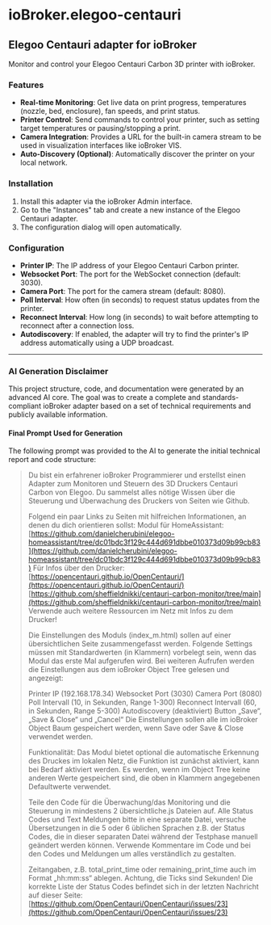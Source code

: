 # ioBroker.elegoo-centauri

## Elegoo Centauri adapter for ioBroker

Monitor and control your Elegoo Centauri Carbon 3D printer with ioBroker.

### Features
- **Real-time Monitoring**: Get live data on print progress, temperatures (nozzle, bed, enclosure), fan speeds, and print status.
- **Printer Control**: Send commands to control your printer, such as setting target temperatures or pausing/stopping a print.
- **Camera Integration**: Provides a URL for the built-in camera stream to be used in visualization interfaces like ioBroker VIS.
- **Auto-Discovery (Optional)**: Automatically discover the printer on your local network.

### Installation
1.  Install this adapter via the ioBroker Admin interface.
2.  Go to the "Instances" tab and create a new instance of the Elegoo Centauri adapter.
3.  The configuration dialog will open automatically.

### Configuration
- **Printer IP**: The IP address of your Elegoo Centauri Carbon printer.
- **Websocket Port**: The port for the WebSocket connection (default: 3030).
- **Camera Port**: The port for the camera stream (default: 8080).
- **Poll Interval**: How often (in seconds) to request status updates from the printer.
- **Reconnect Interval**: How long (in seconds) to wait before attempting to reconnect after a connection loss.
- **Autodiscovery**: If enabled, the adapter will try to find the printer's IP address automatically using a UDP broadcast.

---

### AI Generation Disclaimer

This project structure, code, and documentation were generated by an advanced AI core. The goal was to create a complete and standards-compliant ioBroker adapter based on a set of technical requirements and publicly available information.

#### Final Prompt Used for Generation

The following prompt was provided to the AI to generate the initial technical report and code structure:

> Du bist ein erfahrener ioBroker Programmierer und erstellst einen Adapter zum Monitoren und Steuern des 3D Druckers Centauri Carbon von Elegoo.
> Du sammelst alles nötige Wissen über die Steuerung und Überwachung des Druckers von Seiten wie Github.
>
> Folgend ein paar Links zu Seiten mit hilfreichen Informationen, an denen du dich orientieren sollst:
> Modul für HomeAssistant: [https://github.com/danielcherubini/elegoo-homeassistant/tree/dc01bdc3f129c444d691dbbe010373d09b99cb83](https://github.com/danielcherubini/elegoo-homeassistant/tree/dc01bdc3f129c444d691dbbe010373d09b99cb83)
> Für Infos über den Drucker: [https://opencentauri.github.io/OpenCentauri/](https://opencentauri.github.io/OpenCentauri/)
> [https://github.com/sheffieldnikki/centauri-carbon-monitor/tree/main](https://github.com/sheffieldnikki/centauri-carbon-monitor/tree/main)
> Verwende auch weitere Ressourcen im Netz mit Infos zu dem Drucker!
>
> Die Einstellungen des Moduls (index_m.html) sollen auf einer übersichtlichen Seite zusammengefasst werden. Folgende Settings müssen mit Standardwerten (in Klammern) vorbelegt sein, wenn das Modul das erste Mal aufgerufen wird. Bei weiteren Aufrufen werden die Einstellungen aus dem ioBroker Object Tree gelesen und angezeigt:
>
> Printer IP (192.168.178.34)
> Websocket Port (3030)
> Camera Port (8080)
> Poll Intervall (10, in Sekunden, Range 1-300)
> Reconnect Intervall (60, in Sekunden, Range 5-300)
> Autodiscovery (deaktiviert)
> Button „Save“, „Save & Close“ und „Cancel“
> Die Einstellungen sollen alle im ioBroker Object Baum gespeichert werden, wenn Save oder Save & Close verwendet werden.
>
> Funktionalität: Das Modul bietet optional die automatische Erkennung des Druckes im lokalen Netz, die Funktion ist zunächst aktiviert, kann bei Bedarf aktiviert werden. Es werden, wenn im Object Tree keine anderen Werte gespeichert sind, die oben in Klammern angegebenen Defaultwerte verwendet.
>
> Teile den Code für die Überwachung/das Monitoring und die Steuerung in mindestens 2 übersichtliche.js Dateien auf. Alle Status Codes und Text Meldungen bitte in eine separate Datei, versuche Übersetzungen in die 5 oder 6 üblichen Sprachen z.B. der Status Codes, die in dieser separaten Datei während der Testphase manuell geändert werden können. Verwende Kommentare im Code und bei den Codes und Meldungen um alles verständlich zu gestalten.
>
> Zeitangaben, z.B. total_print_time oder remaining_print_time auch im Format „hh:mm:ss“ ablegen. Achtung, die Ticks sind Sekunden!
> Die korrekte Liste der Status Codes befindet sich in der letzten Nachricht auf dieser Seite: [https://github.com/OpenCentauri/OpenCentauri/issues/23](https://github.com/OpenCentauri/OpenCentauri/issues/23)
